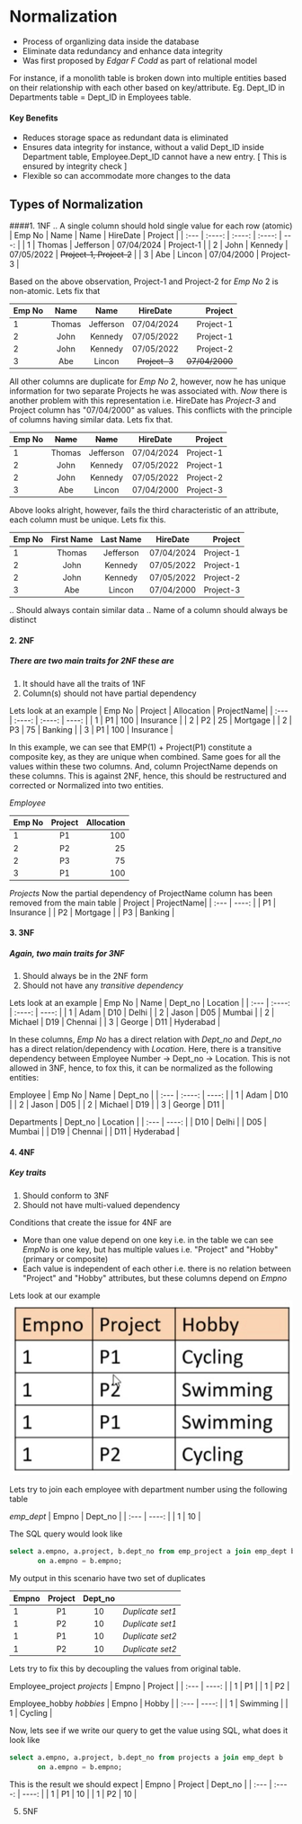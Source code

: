# Normalization

- Process of organlizing data inside the database
- Eliminate data redundancy and enhance data integrity
- Was first proposed by *Edgar F Codd* as part of relational model 

For instance, if a monolith table is broken down into multiple entities based on their relationship with each other based on key/attribute. Eg. Dept_ID in Departments table = Dept_ID in Employees table. 

#### Key Benefits
- Reduces storage space as redundant data is eliminated
- Ensures data integrity for instance, without a valid Dept_ID inside Department table, Employee.Dept_ID cannot have a new entry.
  [ This is ensured by integrity check ]
- Flexible so can accommodate more changes to the data


## Types of Normalization
####1. 1NF
.. A single column should hold single value for each row (atomic)
   | Emp No    | Name | Name   | HireDate   | Project              |
   | :---      |    :----: | :----:     | :----:     |  ---:                |
   | 1         | Thomas    | Jefferson  | 07/04/2024 | Project-1            |
   | 2         | John      | Kennedy    | 07/05/2022 | ~~Project-1, Project-2~~ |
   | 3         | Abe       | Lincon     | 07/04/2000 | Project-3            |

   Based on the above observation, Project-1 and Project-2 for *Emp No* 2 is non-atomic. Lets fix that

   | Emp No    | Name | Name   | HireDate   | Project              |
   | :---      |    :----: | :----:     | :----:     |  ---:                |
   | 1         | Thomas    | Jefferson  | 07/04/2024 | Project-1            |
   | 2         | John      | Kennedy    | 07/05/2022 | Project-1            |
   | 2         | John      | Kennedy    | 07/05/2022 | Project-2            |
   | 3         | Abe       | Lincon     | ~~Project-3~~  | ~~07/04/2000~~   |

   All other columns are duplicate for *Emp No* 2, however, now he has unique information for two separate Projects he was associated with.
   *Now* there is another problem with this representation i.e. HireDate has *Project-3* and Project column has "07/04/2000" as values. This conflicts with the principle of columns having       similar data. Lets fix that.

   | Emp No    | ~~Name~~ | ~~Name~~   | HireDate   | Project               |
   | :---      |    :----: | :----:     | :----:     |  ---:                |
   | 1         | Thomas    | Jefferson  | 07/04/2024 | Project-1            |
   | 2         | John      | Kennedy    | 07/05/2022 | Project-1            |
   | 2         | John      | Kennedy    | 07/05/2022 | Project-2            |
   | 3         | Abe       | Lincon     | 07/04/2000 | Project-3            |
   
   Above looks alright, however, fails the third characteristic of an attribute, each column must be unique. Lets fix this.

   | Emp No    | First Name| Last Name  | HireDate   | Project               |
   | :---      |    :----: | :----:     | :----:     |  ---:                |
   | 1         | Thomas    | Jefferson  | 07/04/2024 | Project-1            |
   | 2         | John      | Kennedy    | 07/05/2022 | Project-1            |
   | 2         | John      | Kennedy    | 07/05/2022 | Project-2            |
   | 3         | Abe       | Lincon     | 07/04/2000 | Project-3            |
   
.. Should always contain similar data
.. Name of a column should always be distinct


#### 2. 2NF
##### There are two main traits for 2NF these are 
1. It should have all the traits of 1NF
2. Column(s) should not have partial dependency

Lets look at an example 
   | Emp No    | Project   | Allocation | ProjectName|
   | :---      |  :----:   | :----:     | ----:      | 
   | 1         | P1        | 100        | Insurance  |
   | 2         | P2        |  25        | Mortgage   |
   | 2         | P3        |  75        | Banking    |
   | 3         | P1        | 100        | Insurance  |

In this example, we can see that EMP(1) + Project(P1) constitute a composite key, as they are unique when combined. Same goes for all the values within these two columns. And, column ProjectName depends on these columns. This is against 2NF, hence, this should be restructured and corrected or Normalized into two entities. 

*Employee*

   | Emp No    | Project   | Allocation |
   | :---      |  :----:   | ----:      | 
   | 1         | P1        | 100        |
   | 2         | P2        |  25        |
   | 2         | P3        |  75        |
   | 3         | P1        | 100        |

*Projects* Now the partial dependency of ProjectName column has been removed from the main table
   | Project   | ProjectName|
   | :---      | ----:      | 
   | P1        | Insurance  |
   | P2        | Mortgage   |
   | P3        | Banking    |
   

#### 3. 3NF
##### Again, two main traits for 3NF
1. Should always be in the 2NF form
2. Should not have any *transitive dependency*

Lets look at an example 
   | Emp No    | Name    | Dept_no    | Location   |
   | :---      |  :----: | :----:     | ----:      | 
   | 1         | Adam    | D10        | Delhi      |
   | 2         | Jason   | D05        | Mumbai     |
   | 2         | Michael | D19        | Chennai    |
   | 3         | George  | D11        | Hyderabad  |

In these columns, *Emp No* has a direct relation with *Dept_no* and *Dept_no* has a direct relation/dependency with *Location*. Here, there is a transitive dependency between Employee Number -> Dept_no -> Location. This is not allowed in 3NF, hence, to fox this, it can be normalized as the following entities:

Employee
   | Emp No    | Name    | Dept_no |
   | :---      |  :----: | ----:   | 
   | 1         | Adam    | D10     |
   | 2         | Jason   | D05     |
   | 2         | Michael | D19     |
   | 3         | George  | D11     |

Departments
   | Dept_no    | Location   |
   | :---      |  ----:      | 
   | D10        | Delhi      |
   | D05        | Mumbai     |
   | D19        | Chennai    |
   | D11        | Hyderabad  |


#### 4. 4NF
##### Key traits
1. Should conform to 3NF
2. Should not have multi-valued dependency

Conditions that create the issue for 4NF are
- More than one value depend on one key i.e. in the table we can see *EmpNo* is one key, but has multiple values i.e. "Project" and "Hobby" (primary or composite)
- Each value is independent of each other i.e. there is no relation between "Project" and "Hobby" attributes, but these columns depend on *Empno*

Lets look at our example
<img src="../Normalization/Normalization-4nf-table.png">

Lets try to join each employee with department number using the following table 

*emp_dept*
   | Empno    | Dept_no   |
   | :---     |  ----:    | 
   | 1        | 10        |

The SQL query would look like 
```SQL
select a.empno, a.project, b.dept_no from emp_project a join emp_dept b
       on a.empno = b.empno;
```

My output in this scenario have two set of duplicates
 
   | Empno    | Project |   Dept_no |       |
   | :---     | :----:  |  :----:   | ----: |
   | 1        | P1      |   10      | *Duplicate set1* |
   | 1        | P2      |   10      | *Duplicate set1* | 
   | 1        | P1      |   10      | *Duplicate set2* | 
   | 1        | P2      |   10      | *Duplicate set2* |


Lets try to fix this by decoupling the values from original table.

Employee_project
*projects*
   | Empno    | Project   |
   | :---     |  ----:    | 
   | 1        | P1        |
   | 1        | P2        |

Employee_hobby
*hobbies*
   | Empno    | Hobby     |
   | :---     |  ----:    | 
   | 1        | Swimming  |
   | 1        | Cycling   |

Now, lets see if we write our query to get the value using SQL, what does it look like

```SQL
select a.empno, a.project, b.dept_no from projects a join emp_dept b
       on a.empno = b.empno;
```

This is the result we should expect
   | Empno    | Project |   Dept_no |
   | :---     | :----:  |   ----:   |
   | 1        | P1      |   10      |
   | 1        | P2      |   10      | 


5. 5NF


